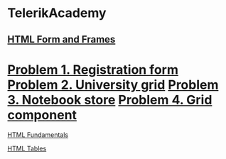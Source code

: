 # TelerikAcademy

<a href="https://github.com/naskodaskalov/TelerikAcademy/tree/master/HTML%20Forms%20and%20Frames">HTML Form and Frames</a>
---------------------------------------------------------
<a href="https://github.com/naskodaskalov/TelerikAcademy/tree/master/HTML%20Forms%20and%20Frames/Problem%201.%20Registration%20form">Problem 1. Registration form</a>
<a href="https://github.com/naskodaskalov/TelerikAcademy/tree/master/HTML%20Forms%20and%20Frames/Problem%202.%20University%20grid">Problem 2. University grid</a>
<a href="https://github.com/naskodaskalov/TelerikAcademy/tree/master/HTML%20Forms%20and%20Frames/Problem%203.%20Notebook%20store">Problem 3. Notebook store</a>
<a href="https://github.com/naskodaskalov/TelerikAcademy/tree/master/HTML%20Forms%20and%20Frames/Problem%204.%20Grid%20component">Problem 4. Grid component</a>
=========================================================

<a href="https://github.com/naskodaskalov/TelerikAcademy/tree/master/HTML%20Fundamentals">HTML Fundamentals</a>

<a href="https://github.com/naskodaskalov/TelerikAcademy/tree/master/HTML%20Tables">HTML Tables</a>
